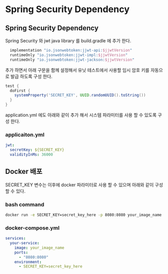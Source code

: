 # Spring Security Dependency

## Spring Security Dependency
Spring Security 와 jwt java library 를 build.gradle 에 추가 한다.   
```groovy
  implementation "io.jsonwebtoken:jjwt-api:$jjwtVersion"
  runtimeOnly "io.jsonwebtoken:jjwt-impl:$jjwtVersion"
  runtimeOnly "io.jsonwebtoken:jjwt-jackson:$jjwtVersion"
```
추가 하면서 아래 구문을 함께 설정해서 유닛 테스트에서 사용할 임시 암호 키를 자동으로 발급 하도록 구성 한다.
```groovy
test {
  doFirst {
    systemProperty('SECRET_KEY', UUID.randomUUID().toString())
  }
}
```
application.yml 에도 아래와 같이 추가 해서 시스템 파라미터를 사용 할 수 있도록 구성 한다.
### applicaiton.yml
```yml
jwt:
  secretKey: ${SECRET_KEY}
  validityInMs: 36000
```
   
## Docker 배포
SECRET_KEY 변수는 이후에 docker 파라미터로 사용 할 수 있으며 아래와 같이 구성 할 수 있다.   
### bash command
```bash
docker run -e SECRET_KEY=secret_key_here -p 8080:8080 your_image_name
```
### docker-compose.yml 
```yml
services:
  your-service:
    image: your_image_name
    ports:
      - "8080:8080"
    environment:
      - SECRET_KEY=secret_key_here
```
